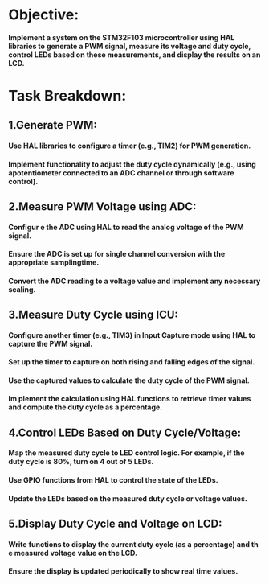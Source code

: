 # Objective:
#### Implement a system on the STM32F103 microcontroller using HAL libraries to generate a PWM signal, measure its voltage and duty cycle, control LEDs based on these measurements, and display the results on an LCD.
# Task Breakdown:

## 1.Generate PWM:

#### Use HAL libraries to configure a timer (e.g., TIM2) for PWM generation.

#### Implement functionality to adjust the duty cycle dynamically (e.g., using apotentiometer connected to an ADC channel or through software control).

## 2.Measure PWM Voltage using ADC:

#### Configur e the ADC using HAL to read the analog voltage of the PWM signal.

#### Ensure the ADC is set up for single channel conversion with the appropriate samplingtime.

#### Convert the ADC reading to a voltage value and implement any necessary scaling.

## 3.Measure Duty Cycle using ICU:

#### Configure another timer (e.g., TIM3) in Input Capture mode using HAL to capture the PWM signal.

#### Set up the timer to capture on both rising and falling edges of the signal.

 #### Use the captured values to calculate the duty cycle of the PWM signal.

#### Im plement the calculation using HAL functions to retrieve timer values and compute the duty cycle as a percentage.

## 4.Control LEDs Based on Duty Cycle/Voltage:

#### Map the measured duty cycle to LED control logic. For example, if the duty cycle is 80%, turn on 4 out of 5 LEDs.

#### Use GPIO functions from HAL to control the state of the LEDs.

#### Update the LEDs based on the measured duty cycle or voltage values.

## 5.Display Duty Cycle and Voltage on LCD:

#### Write functions to display the current duty cycle (as a percentage) and th e measured voltage value on the LCD.

#### Ensure the display is updated periodically to show real time values.
